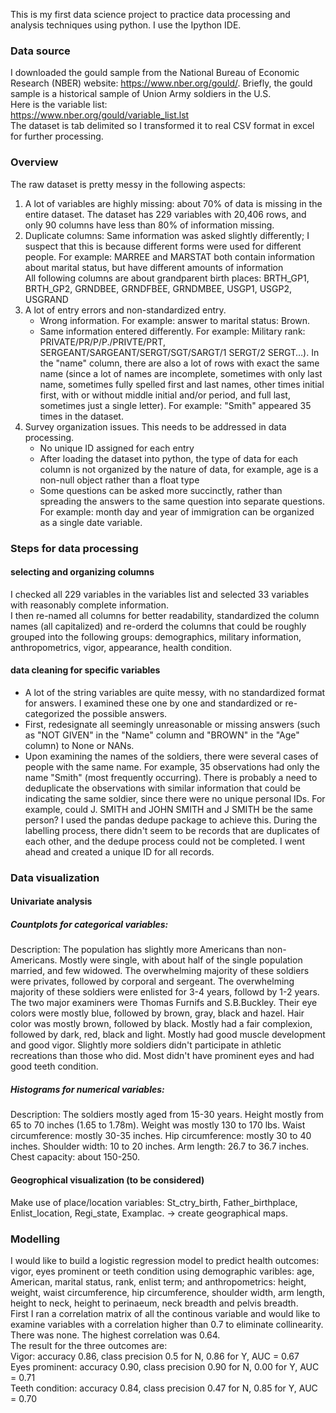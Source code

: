 This is my first data science project to practice data processing and analysis techniques using python. I use the Ipython IDE. 

### Data source

I downloaded the gould sample from the National Bureau of Economic Research (NBER) website: https://www.nber.org/gould/.
Briefly, the gould sample is a historical sample of Union Army soldiers in the U.S. \
Here is the variable list: \
https://www.nber.org/gould/variable_list.lst \
The dataset is tab delimited so I transformed it to real CSV format in excel for further processing.

### Overview

The raw dataset is pretty messy in the following aspects: 
1. A lot of variables are highly missing: about 70% of data is missing in the entire dataset. The dataset has 229 variables with 20,406 rows, and only 90 columns have less than 80% of information missing. 
2. Duplicate columns: Same information was asked slightly differently; I suspect that this is because different forms were used for different people. For example: 
   MARREE and MARSTAT both contain information about marital status, but have different amounts of information \
   All following columns are about grandparent birth places: BRTH_GP1, BRTH_GP2, GRNDBEE, GRNDFBEE, GRNDMBEE, USGP1, USGP2, USGRAND 
3. A lot of entry errors and non-standardized entry. 
   * Wrong information. For example: answer to marital status: Brown. 
   * Same information entered differently. For example:  Military rank: PRIVATE/PR/P/P./PRIVTE/PRT, SERGEANT/SARGEANT/SERGT/SGT/SARGT/1 SERGT/2 SERGT…). In the "name" column, there are also a lot of rows with exact the same name (since a lot of names are incomplete, sometimes with only last name, sometimes fully spelled first and last names, other times initial first, with or without middle initial and/or period, and full last, sometimes just a single letter). For example: "Smith" appeared 35 times in the dataset.
4. Survey organization issues. This needs to be addressed in data processing. 
   * No unique ID assigned for each entry 
   * After loading the dataset into python, the type of data for each column is not organized by the nature of data, for example, age is a non-null object rather than a float type 
   * Some questions can be asked more succinctly, rather than spreading the answers to the same question into separate questions. For example: month day and year of immigration can be organized as a single date variable.

### Steps for data processing
#### selecting and organizing columns
I checked all 229 variables in the variables list and selected 33 variables with reasonably complete information. \
I then re-named all columns for better readability, standardized the column names (all capitalized) and re-orderd the columns that could be roughly grouped into the following groups: demographics, military information, anthropometrics, vigor, appearance, health condition. 
#### data cleaning for specific variables
* A lot of the string variables are quite messy, with no standardized format for answers. I examined these one by one and standardized or re-categorized the possible answers. 
* First, redesignate all seemingly unreasonable or missing answers (such as "NOT GIVEN" in the "Name" column and "BROWN" in the "Age" column) to None or NANs. 
* Upon examining the names of the soldiers, there were several cases of people with the same name. For example, 35 observations had only the name "Smith" (most frequently occurring). There is probably a need to deduplicate the observations with similar information that could be indicating the same soldier, since there were no unique personal IDs. For example, could J. SMITH and JOHN SMITH and J SMITH be the same person? I used the pandas dedupe package to achieve this. During the labelling process, there didn't seem to be records that are duplicates of each other, and the dedupe process could not be completed. I went ahead and created a unique ID for all records.

### Data visualization
#### Univariate analysis
##### Countplots for categorical variables: 
Description: The population has slightly more Americans than non-Americans. Mostly were single, with about half of the single population married, and few widowed. The overwhelming majority of these soldiers were privates, followed by corporal and sergeant. The overwhelming majority of these soldiers were enlisted for 3-4 years, followd by 1-2 years. The two major examiners were Thomas Furnifs and S.B.Buckley. Their eye colors were mostly blue, followed by brown, gray, black and hazel. Hair color was mostly brown, followed by black. Mostly had a fair complexion, followed by dark, red, black and light. Mostly had good muscle development and good vigor. Slightly more soldiers didn't participate in athletic recreations than those who did. Most didn't have prominent eyes and had good teeth condition. 
##### Histograms for numerical variables: 
Description: The soldiers mostly aged from 15-30 years. Height mostly from 65 to 70 inches (1.65 to 1.78m). Weight was mostly 130 to 170 lbs. Waist circumference: mostly 30-35 inches. Hip circumference: mostly 30 to 40 inches. Shoulder width: 10 to 20 inches. Arm length: 26.7 to 36.7 inches. Chest capacity: about 150-250. 
#### Geogrophical visualization (to be considered)
Make use of place/location variables: St_ctry_birth, Father_birthplace, Enlist_location, Regi_state, Examplac. -> create geographical maps.

### Modelling
I would like to build a logistic regression model to predict health outcomes: vigor, eyes prominent or teeth condition using demographic varibles: age, American, marital status, rank, enlist term; and anthropometrics: height, weight, waist circumference, hip circumference, shoulder width, arm length, height to neck, height to perinaeum, neck breadth and pelvis breadth. \
First I ran a correlation matrix of all the continous variable and would like to examine variables with a correlation higher than 0.7 to eliminate collinearity. There was none. The highest correlation was 0.64.\
The result for the three outcomes are:\
Vigor: accuracy 0.86, class precision 0.5 for N, 0.86 for Y, AUC = 0.67 \
Eyes prominent: accuracy 0.90, class precision 0.90 for N, 0.00 for Y, AUC = 0.71 \
Teeth condition: accuracy 0.84, class precision 0.47 for N, 0.85 for Y, AUC = 0.70 

